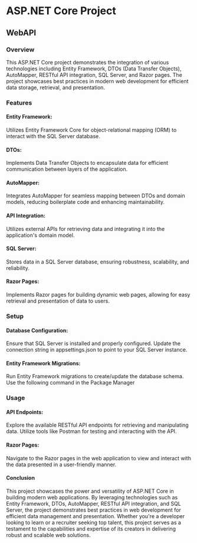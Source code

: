 # ASP.NET Core Project
## WebAPI

### Overview
This ASP.NET Core project demonstrates the integration of various technologies including Entity Framework, DTOs (Data Transfer Objects), AutoMapper, RESTful API integration, SQL Server, and Razor pages. The project showcases best practices in modern web development for efficient data storage, retrieval, and presentation.
### Features
#### Entity Framework: 
Utilizes Entity Framework Core for object-relational mapping (ORM) to interact with the SQL Server database.
#### DTOs: 
Implements Data Transfer Objects to encapsulate data for efficient communication between layers of the application.
#### AutoMapper: 
Integrates AutoMapper for seamless mapping between DTOs and domain models, reducing boilerplate code and enhancing maintainability.
#### API Integration: 
Utilizes external APIs for retrieving data and integrating it into the application's domain model.
#### SQL Server: 
Stores data in a SQL Server database, ensuring robustness, scalability, and reliability.
#### Razor Pages:
Implements Razor pages for building dynamic web pages, allowing for easy retrieval and presentation of data to users.
### Setup
#### Database Configuration:
Ensure that SQL Server is installed and properly configured. Update the connection string in appsettings.json to point to your SQL Server instance.
#### Entity Framework Migrations:
Run Entity Framework migrations to create/update the database schema. Use the following command in the Package Manager 
### Usage
#### API Endpoints: 
Explore the available RESTful API endpoints for retrieving and manipulating data. Utilize tools like Postman for testing and interacting with the API.
#### Razor Pages: 
Navigate to the Razor pages in the web application to view and interact with the data presented in a user-friendly manner.
#### Conclusion
This project showcases the power and versatility of ASP.NET Core in building modern web applications. By leveraging technologies such as Entity Framework, DTOs, AutoMapper, RESTful API integration, and SQL Server, the project demonstrates best practices in web development for efficient data management and presentation. Whether you're a developer looking to learn or a recruiter seeking top talent, this project serves as a testament to the capabilities and expertise of its creators in delivering robust and scalable web solutions.
